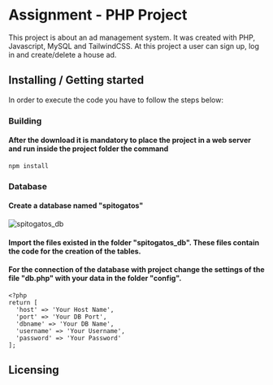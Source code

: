 # Assignment - PHP Project
This project is about an ad management system. It was created with PHP, Javascript, MySQL and TailwindCSS. 
At this project a user can sign up, log in and create/delete a house ad.  

## Installing / Getting started

In order to execute the code you have to follow the steps below:

### Building
#### After the download it is mandatory to place the project in a web server and run inside the project folder the command
```shell
npm install
```
### Database
#### Create a database named "spitogatos"
![spitogatos_db](https://github.com/GrigorisPan/spitogatos_assignment/assets/32704151/ded7a43c-e0af-4fae-8b5a-f402dfbac4cb)

#### Import the files existed in the folder "spitogatos_db". These files contain the code for the creation of the tables. 

#### For the connection of the database with project change the settings of the file "db.php" with your data in the folder "config".

```shell
<?php
return [
  'host' => 'Your Host Name',
  'port' => 'Your DB Port',
  'dbname' => 'Your DB Name',
  'username' => 'Your Username',
  'password' => 'Your Password'
];
```

## Licensing
